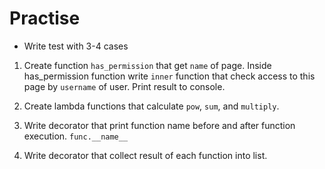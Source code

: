 # Practise

* Write test with 3-4 cases

1. Create function `has_permission` that get `name` of page.
Inside has_permission function write `inner` function that check access 
to this page by `username` of user. Print result to console.

2. Create lambda functions that calculate `pow`, `sum`, and `multiply`.

3. Write decorator that print function name before and after function execution.
`func.__name__`

4. Write decorator that collect result of each function into list.
